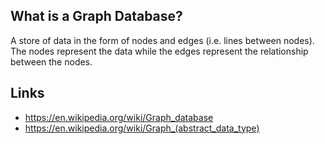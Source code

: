## What is a Graph Database?
A store of data in the form of nodes and edges (i.e. lines between nodes). The nodes represent the data while the edges represent the relationship between the nodes.

## Links
- https://en.wikipedia.org/wiki/Graph_database
- https://en.wikipedia.org/wiki/Graph_(abstract_data_type)

<!-- Embedded links -->
[1]: https://github.com/nchristie/tech_notes/blob/master/x/xxx.md
